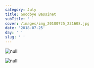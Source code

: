 ```yaml
---
category: July
title: Goodbye Bassinet
subTitle: ' '
cover: /images/img_20180725_231608.jpg
date: '2018-07-25'
day: ' '
slug: ' '
---
```

![null](/images/img_20180725_231608.jpg)

![null](/images/img_20180725_121252.jpg)
